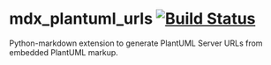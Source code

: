 # mdx_plantuml_urls [![Build Status](https://travis-ci.org/alexbestul/mdx_plantuml_urls.svg?branch=master)](https://travis-ci.org/alexbestul/mdx_plantuml_urls)
Python-markdown extension to generate PlantUML Server URLs from embedded PlantUML markup.
